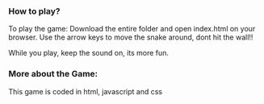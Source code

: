<h3>How to play?</h3>
To play the game: Download the entire folder and open index.html on your browser.
Use the arrow keys to move the snake around, dont hit the wall!!

While you play, keep the sound on, its more fun.


<h3> More about the Game:</h3>
This game is coded in html, javascript and css
